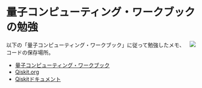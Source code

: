 # 量子コンピューティング・ワークブックの勉強

<img src="https://qiskit.org/documentation/locale/ja_JP/_images/qiskit_nutshell.png" align=right>

以下の「量子コンピューティング・ワークブック」に従って勉強したメモ、コードの保存場所。

- [量子コンピューティング・ワークブック](https://utokyo-icepp.github.io/qc-workbook/welcome.html)
- [Qiskit.org](https://qiskit.org/)
- [Qiskitドキュメント](https://qiskit.org/documentation/locale/ja_JP/qc_intro.html)
 

